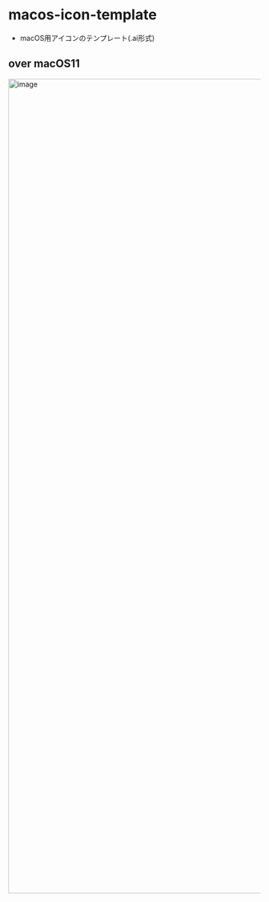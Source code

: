 # macos-icon-template
- macOS用アイコンのテンプレート(.ai形式)

## over macOS11

<img width="1624" alt="image" src="https://user-images.githubusercontent.com/29433103/168436745-a5d845b6-9a4b-42d8-9fa4-531a5c87ca57.png">
